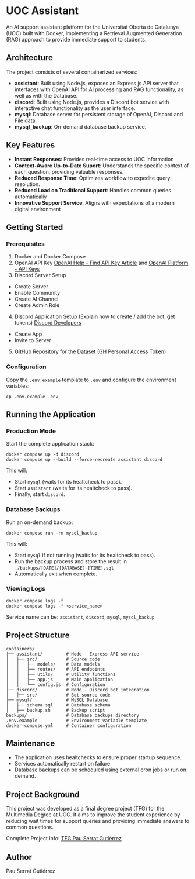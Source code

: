 # UOC Assistant
An AI support assistant platform for the Universitat Oberta de Catalunya (UOC) built with Docker, implementing a Retrieval Augmented Generation (RAG) approach to provide immediate support to students.

## Architecture
The project consists of several containerized services:
- **assistant**: Built using Node.js, exposes an Express.js API server that interfaces with OpenAI API for AI processing and RAG functionality, as well as with the Database.
- **discord**: Built using Node.js, provides a Discord bot service with interactive chat functionality as the user interface.
- **mysql**: Database server for persistent storage of OpenAI, Discord and File data.
- **mysql_backup**: On-demand database backup service.

## Key Features
- **Instant Responses**: Provides real-time access to UOC information
- **Context-Aware Up-to-Date Suport**: Understands the specific context of each question, providing valuable responses.
- **Reduced Response Time**: Optimizes workflow to expedite query resolution.
- **Reduced Load on Traditional Support**: Handles common queries automatically
- **Innovative Support Service**: Aligns with expectations of a modern digital environment

## Getting Started
### Prerequisites
1. Docker and Docker Compose
2. OpenAI API Key [OpenAI Help - Find API Key Article](https://help.openai.com/en/articles/4936850-where-do-i-find-my-openai-api-key) and [OpenAI Platform - API Keys](https://platform.openai.com/api-keys)
3. Discord Server Setup
- Create Server
- Enable Community
- Create AI Channel
- Create Admin Role
4. Discord Application Setup (Explain how to create / add the bot, get tokens) [Discord Developers](https://discord.com/developers/applications)
- Create App
- Invite to Server
5. GitHub Repository for the Dataset (GH Personal Access Token)

### Configuration
Copy the `.env.example` template to `.env` and configure the environment variables:
```
cp .env.example .env
```

## Running the Application
### Production Mode
Start the complete application stack:
```
docker compose up -d discord
docker compose up --build --force-recreate assistant discord
```
This will:
- Start `mysql` (waits for its healtcheck to pass).
- Start `assistant` (waits for its healtcheck to pass).
- Finally, start `discord`.

### Database Backups
Run an on-demand backup:
```
docker compose run -rm mysql_backup
```
This will:
- Start `mysql` if not running (waits for its healtcheck to pass).
- Run the backup process and store the result in `./backups/[DATE]/[DATABASE]-[TIME].sql`
- Automatically exit when complete.

### Viewing Logs
```
docker compose logs -f
docker compose logs -f <service_name>
```
Service name can be: `assistant`, `discord`, `mysql`, `mysql_backup`

## Project Structure
```
containers/
├── assistant/         # Node - Express API service
│   ├── src/           # Source code
│   │   ├── models/    # Data models
│   │   ├── routes/    # API endpoints
│   │   ├── utils/     # Utility functions
│   │   ├── app.js     # Main application
│   │   └── config.js  # Configuration
├── discord/           # Node - Discord bot integration
│   ├── src/           # Bot source code
├── mysql/             # MySQL Database
│   ├── schema.sql     # Database schema
│   ├── backup.sh      # Backup script
backups/               # Database backups directory
.env.example           # Environment variable template
docker-compose.yml     # Container configuration
```

## Maintenance
- The application uses healtchecks to ensure proper startup sequence.
- Services automatically restart on failure.
- Database backups can be scheduled using external cron jobs or run on demand.

## Project Background
This project was developed as a final degree project (TFG) for the Multimedia Degree at UOC. It aims to improve the student experience by reducing wait times for support queries and providing immediate answers to common questions.

Complete Project Info: [TFG Pau Serrat Gutiérrez]()

## Author
Pau Serrat Gutiérrez